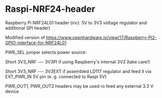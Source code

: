 # Raspi-NRF24-header
Raspberry Pi NRF24L01 header (incl. 5V to 3V3 voltage regulator and additional SPI header)

Modified version of
https://www.openhardware.io/view/17/Raspberry-Pi2-GPIO-interface-for-NRF24L01

PWR_SEL jumper selects power source:

Short 3V3_NRF --- 3V3PI  if using Raspberry's internal 3V3 (take care!)

Short 3V3_NRF --- 3V3EXT if assembled LD117 regulator and feed it via EXT_PWR_IN 5V pin (e. g. connected to Raspi 5V)


PWR_OUT1, PWR_OUT2 headers may be used ro feed any external 3.3 V device

